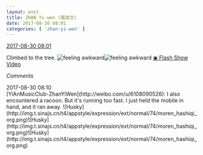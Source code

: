 ```yaml
---
layout: post
title: ZHAN Yi-wen (展逸文)
date: 2017-08-30 08:01
categories: [ 'zhan-yi-wen' ]
---
```


<div class="weibo-info">
  <a href="http://weibo.com/6108090526/FjrSz4C7l">2017-08-30 08:01</a>
</div>

Climbed to the tree. ![feeling awkward](http://img.t.sinajs.cn/t4/appstyle/expression/ext/normal/91/h_org.gif)![feeling awkward](http://img.t.sinajs.cn/t4/appstyle/expression/ext/normal/91/h_org.gif) [◉ Flash Show Video](http://www.miaopai.com/show/oxQSIR2~lEoy3iRF1AGFFOMV-iaB0uZJ.htm)

<!-- more -->

*Comments*

<div class="weibo-info">2017-08-30 08:10</div>
[YiAnMusicClub-ZhanYiWen](http://weibo.com/u/6108090526): I also encountered a racoon. But it's running too fast. I just held the mobile in hand, and it ran away. ![Husky](http://img.t.sinajs.cn/t4/appstyle/expression/ext/normal/74/moren_hashiqi_org.png)![Husky](http://img.t.sinajs.cn/t4/appstyle/expression/ext/normal/74/moren_hashiqi_org.png)![Husky](http://img.t.sinajs.cn/t4/appstyle/expression/ext/normal/74/moren_hashiqi_org.png)
